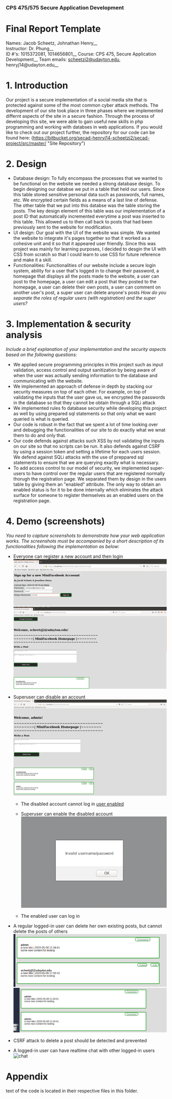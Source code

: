### CPS 475/575 Secure Application Development

# Final Report Template

Names: Jacob Scheetz, Johnathan Henry__  
Instructor: Dr. Phung__   
ID #'s: 1015372081, 1014656801__ 
Course: CPS 475, Secure Application Development__ 
Team emails: scheetzj2@udayton.edu, henryj14@udayton.edu__




# 1. Introduction

Our project is a secure implementation of a social media site that is protected against some of the most common cyber attack methods. The development of our site took place in three phases where we implemented differnt aspects of the site in a secure fashion. Through the process of developing this site, we were able to gain useful new skills in php programming and working with databses in web applications. If you would like to check out our project further, the repository for our code can be found here: (https://bitbucket.org/secad-henryj14-scheetzj2/secad-project/src/master/ "Site Repository")

# 2. Design



*   Database design: To fully encompass the processes that we wanted to be functional on the website we needed a strong database design. To begin designing our databse we put in a table that held our users. Since this table stored sensitive personal data such as passwords, full names, etc. We encrypted certain fields as a means of a last line of defense. The other table that we put into this databse was the table storing the posts. The key design element of this table was our implementation of a post ID that automatically incremented everytime a post was inserted to this table. This allowed us to then call back to posts that had been previously sent to the website for modification.  
*   UI design: Our goal with the UI of the website was simple. We wanted the website to integrate it's pages together so that it worked as a cohesive unit and it so that it appeared user friendly. Since this was project was mainly for learning purposes, I decided to desgin the UI with CSS from scratch so that I could learn to use CSS for future reference and make it a skill. 
*   Functionalities: Functionalities of our website include a secure login system, ability for a user that's logged in to change their password, a homepage that displays all the posts made to the website, a user can post to the homepage, a user can edit a post that they posted to the homepage, a user can delete their own posts, a user can comment on another user's post, a super user can delete anyone's posts  _How do you separate the roles of regular users (with registration) and the super users?_

# 3. Implementation & security analysis

_Include a brief explanation of your implementation and the security aspects based on the following questions:_

*   We applied secure programming principles in this project such as input validation, access control and output sanitization by being aware of when the user was actually sending information to the database and communicating with the website. 
*   We implemented an approach of defense in depth by stacking our security measures on top of each other. For example, on top of validating the inputs that the user gave us, we encrypted the passwords in the database so that they cannot be obtain through a SQLi attack
*   We implemented rules fo database security while developing this project as well by using prepared sql statements so that only what we want queried is what is queried. 
*   Our code is robust in the fact that we spent a lot of time looking over and debugging the functionalities of our site to do exactly what we wnat them to do and only that.
*   Our code defends against attacks such XSS by not validating the inputs on our site so that no scripts can be run. It also defends against CSRF by using a session token and setting a lifetime for each users session. We defend against SQLi attacks with the use of preppared sql statements to ensure that we are querying exactly what is necessary. 
*   To add access control to our model of security, we implemented super-users to have control over the regular users that are registered normally thorugh the registration page. We separated them by design in the users table by giving them an "enabled" attribute. The only way to obtain an enabled status is for it to be done internally which eliminates the attack surface for someone to register themselves as an enabled users on the registration page.




# 4. Demo (screenshots)

_You need to capture screenshots to demonstrate how your web application works. The screenshots must be accompanied by a short description of its functionalities following the implementation as below:_

*   Everyone can register a new account and then login
	![registering](registering.png) ![registered](registered.png)
*   Superuser can disable an account 
	![superuser capabilities](admin-abilities.png)
    *   The disabled account cannot log in
    [user enabled]("enabled.png")

    *   Superuser can enable the disabled account
    ![user diabled](disabled.png)
    *   The enabled user can log in
*   A regular logged-in user can delete her own existing posts, but cannot delete the posts of others
	![edit comment](comment-edit-delete.png) ![after delete](after-delete.png)
*   CSRF attack to delete a post should be detected and prevented

*   A logged-in user can have realtime chat with other logged-in users
    ![chat](chatserver.png)

# Appendix

text of the code is located in their respective files in this folder.